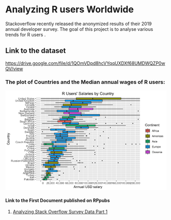 # Analyzing R users Worldwide
Stackoverflow recently released the anonymized results of their 2019 annual developer survey. The goal of this project is to analyse various trends for R users . 


## Link to the dataset
https://drive.google.com/file/d/1QOmVDpd8hcVYqqUXDXf68UMDWQZP0wQV/view



### The plot of Countries and the Median annual wages of R users:

![Plot](/images/Countries.png)



#### Link to the First Document published on RPpubs

1. [Analyzing Stack Overflow Survey Data Part 1](https://rpubs.com/anish20/StackOverflowDeveloperSurveyAnalysis)
